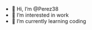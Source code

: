 - 👋 Hi, I’m @Perez38
- 👀 I’m interested in work
- 🌱 I’m currently learning coding

<!---
Perez38/Perez38 is a ✨ special ✨ repository because its `README.md` (this file) appears on your GitHub profile.
You can click the Preview link to take a look at your changes.
--->
